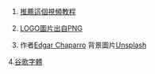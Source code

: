 1. [推薦這個視頻教程](https://www.youtube.com/watch?v=PCMGen8MsDc&list=PL8bX3D8aBEpl45Z6gcNOZQS41UW-Af9Lt)

2. [LOGO圖片出自PNG](http://pngimg.com/download/40858)

3. 作者[Edgar Chaparro](https://unsplash.com/@echaparro?utm_source=unsplash&utm_medium=referral&utm_content=creditCopyText) 背景圖片[Unsplash](https://unsplash.com/images/sports?utm_source=unsplash&utm_medium=referral&utm_content=creditCopyText) 

4.[谷歌字體](https://fonts.googleapis.com/css?family=Raleway:100,200,300,400&display=swap)

